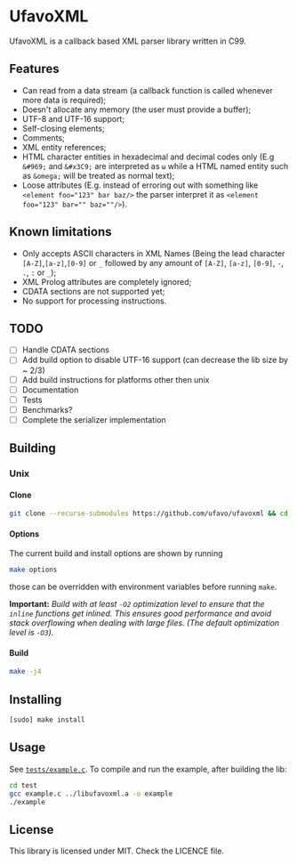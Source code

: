 # UfavoXML
UfavoXML is a callback based XML parser library written in C99.

## Features
- Can read from a data stream (a callback function is called whenever more data is required);
- Doesn't allocate any memory (the user must provide a buffer);
- UTF-8 and UTF-16 support;
- Self-closing elements;
- Comments;
- XML entity references;
- HTML character entities in hexadecimal and decimal codes only (E.g `&#969;` and `&#x3C9;` are interpreted as `ω` while a HTML named entity such as `&omega;` will be treated as normal text);
- Loose attributes (E.g. instead of erroring out with something like `<element foo="123" bar baz/>` the parser interpret it as `<element foo="123" bar="" baz=""/>`).

## Known limitations
- Only accepts ASCII characters in XML Names (Being the lead character `[A-Z]`,`[a-z]`,`[0-9]` or `_` followed by any amount of `[A-Z]`, `[a-z]`, `[0-9]`, `-`, `.`, `:` or `_`);
- XML Prolog attributes are completely ignored;
- CDATA sections are not supported yet;
- No support for processing instructions.

## TODO
- [ ] Handle CDATA sections
- [ ] Add build option to disable UTF-16 support (can decrease the lib size by ~ 2/3)
- [ ] Add build instructions for platforms other then unix
- [ ] Documentation
- [ ] Tests
- [ ] Benchmarks?
- [ ] Complete the serializer implementation

## Building
### Unix
#### Clone
```sh
git clone --recurse-submodules https://github.com/ufavo/ufavoxml && cd ufavoxml
```
#### Options
The current build and install options are shown by running
```sh
make options
```
those can be overridden with environment variables before running `make`.

**Important:** *Build with at least `-O2` optimization level to ensure that the `inline` functions get inlined. This ensures good performance and avoid stack overflowing when dealing with large files. (The default optimization level is `-O3`).*

#### Build
```sh
make -j4
```

## Installing
```sh
[sudo] make install
```

## Usage

See [`tests/example.c`](/tests/example.c).
To compile and run the example, after building the lib:
```sh
cd test 
gcc example.c ../libufavoxml.a -o example 
./example
```

## License
This library is licensed under MIT.
Check the LICENCE file.
